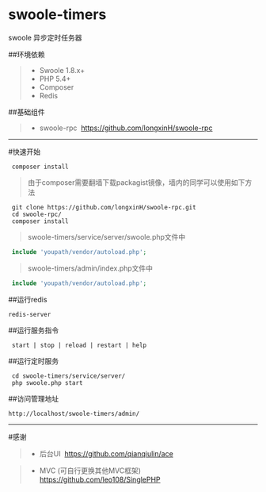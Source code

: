 # swoole-timers
swoole 异步定时任务器

##环境依赖
> * Swoole 1.8.x+
> * PHP 5.4+
> * Composer
> * Redis

##基础组件
> * swoole-rpc  https://github.com/longxinH/swoole-rpc

----------

#快速开始
```shell
 composer install
```
> 由于composer需要翻墙下载packagist镜像，墙内的同学可以使用如下方法
```shell
 git clone https://github.com/longxinH/swoole-rpc.git
 cd swoole-rpc/
 composer install
```
> swoole-timers/service/server/swoole.php文件中
```php
 include 'youpath/vendor/autoload.php';
```

> swoole-timers/admin/index.php文件中
```php
 include 'youpath/vendor/autoload.php';
```

##运行redis
```shell
redis-server
```

##运行服务指令
```shell
 start | stop | reload | restart | help
```

##运行定时服务
```shell
 cd swoole-timers/service/server/
 php swoole.php start
```

##访问管理地址
```
http://localhost/swoole-timers/admin/
```
----------

#感谢

> * 后台UI  https://github.com/qianqiulin/ace

> * MVC (可自行更换其他MVC框架)  https://github.com/leo108/SinglePHP 
